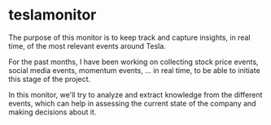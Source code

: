 # teslamonitor
The purpose of this monitor is to keep track and capture insights, in real time, of the most relevant events around Tesla. 

For the past months, I have been working on collecting stock price events, social media events, momentum events, ... in real time, to be able to initiate this stage of the project. 

In this monitor, we'll try to analyze and extract knowledge from the different events, which can help in assessing the current state of the company and making decisions about it.
